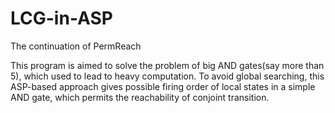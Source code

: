 # LCG-in-ASP

The continuation of PermReach

This program is aimed to solve the problem of big AND gates(say more than 5), which used to lead to heavy computation. To avoid global searching, this ASP-based approach gives possible firing order of local states in a simple AND gate, which permits the reachability of conjoint transition.

